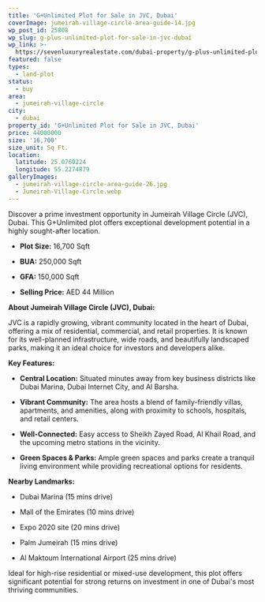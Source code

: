 ```yaml
---
title: 'G+Unlimited Plot for Sale in JVC, Dubai'
coverImage: jumeirah-village-circle-area-guide-14.jpg
wp_post_id: 25808
wp_slug: g-plus-unlimited-plot-for-sale-in-jvc-dubai
wp_link: >-
  https://sevenluxuryrealestate.com/dubai-property/g-plus-unlimited-plot-for-sale-in-jvc-dubai/
featured: false
types:
  - land-plot
status:
  - buy
area:
  - jumeirah-village-circle
city:
  - dubai
property_id: 'G+Unlimited Plot for Sale in JVC, Dubai'
price: 44000000
size: '16,700'
size_unit: Sq Ft.
location:
  latitude: 25.0760224
  longitude: 55.2274879
galleryImages:
  - jumeirah-village-circle-area-guide-26.jpg
  - Jumeirah-Village-Circle.webp
---
```


Discover a prime investment opportunity in Jumeirah Village Circle (JVC), Dubai. This G+Unlimited plot offers exceptional development potential in a highly sought-after location.

- **Plot Size:** 16,700 Sqft

- **BUA:** 250,000 Sqft

- **GFA:** 150,000 Sqft

- **Selling Price:** AED 44 Million

**About Jumeirah Village Circle (JVC), Dubai:**

JVC is a rapidly growing, vibrant community located in the heart of Dubai, offering a mix of residential, commercial, and retail properties. It is known for its well-planned infrastructure, wide roads, and beautifully landscaped parks, making it an ideal choice for investors and developers alike.

**Key Features:**

- **Central Location:** Situated minutes away from key business districts like Dubai Marina, Dubai Internet City, and Al Barsha.

- **Vibrant Community:** The area hosts a blend of family-friendly villas, apartments, and amenities, along with proximity to schools, hospitals, and retail centers.

- **Well-Connected:** Easy access to Sheikh Zayed Road, Al Khail Road, and the upcoming metro stations in the vicinity.

- **Green Spaces & Parks:** Ample green spaces and parks create a tranquil living environment while providing recreational options for residents.

**Nearby Landmarks:**

- Dubai Marina (15 mins drive)

- Mall of the Emirates (10 mins drive)

- Expo 2020 site (20 mins drive)

- Palm Jumeirah (15 mins drive)

- Al Maktoum International Airport (25 mins drive)

Ideal for high-rise residential or mixed-use development, this plot offers significant potential for strong returns on investment in one of Dubai's most thriving communities.
